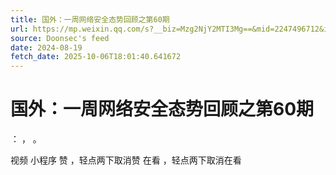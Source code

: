 ```yaml
---
title: 国外：一周网络安全态势回顾之第60期
url: https://mp.weixin.qq.com/s?__biz=Mzg2NjY2MTI3Mg==&mid=2247496712&idx=1&sn=d87f9ac2fe10c9189dd92124c136e402
source: Doonsec's feed
date: 2024-08-19
fetch_date: 2025-10-06T18:01:40.641672
---
```


# 国外：一周网络安全态势回顾之第60期

：
，
。

视频
小程序
赞
，轻点两下取消赞
在看
，轻点两下取消在看